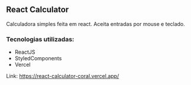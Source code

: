 ## React Calculator

Calculadora simples feita em react. Aceita entradas por mouse e teclado. 

### Tecnologias utilizadas:
- ReactJS
- StyledComponents
- Vercel

Link:
https://react-calculator-coral.vercel.app/
